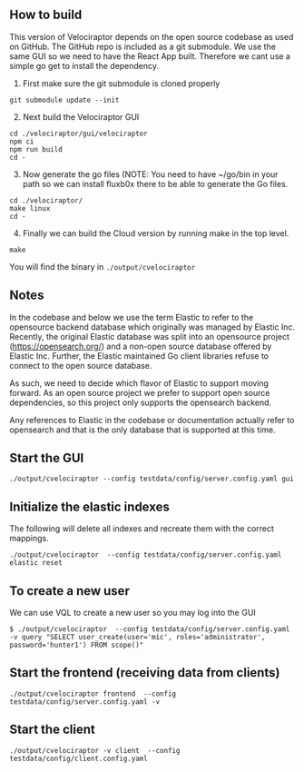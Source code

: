 ## How to build

This version of Velociraptor depends on the open source codebase as
used on GitHub. The GitHub repo is included as a git submodule. We use
the same GUI so we need to have the React App built. Therefore we cant
use a simple go get to install the dependency.

1. First make sure the git submodule is cloned properly

```
git submodule update --init
```

2. Next build the Velociraptor GUI

```
cd ./velociraptor/gui/velociraptor
npm ci
npm run build
cd -
```

3. Now generate the go files (NOTE: You need to have ~/go/bin in your
   path so we can install fluxb0x there to be able to generate the Go
   files.

```
cd ./velociraptor/
make linux
cd -
```

4. Finally we can build the Cloud version by running make in the top level.

```
make
```

You will find the binary in `./output/cvelociraptor`

## Notes

In the codebase and below we use the term Elastic to refer to the
opensource backend database which originally was managed by Elastic
Inc. Recently, the original Elastic database was split into an
opensource project (https://opensearch.org/) and a non-open source
database offered by Elastic Inc. Further, the Elastic maintained Go
client libraries refuse to connect to the open source database.

As such, we need to decide which flavor of Elastic to support moving
forward. As an open source project we prefer to support open source
dependencies, so this project only supports the opensearch backend.

Any references to Elastic in the codebase or documentation actually
refer to opensearch and that is the only database that is supported at
this time.

## Start the GUI

```
./output/cvelociraptor --config testdata/config/server.config.yaml gui
```

## Initialize the elastic indexes

The following will delete all indexes and recreate them with the correct mappings.

```
./output/cvelociraptor  --config testdata/config/server.config.yaml elastic reset
```

## To create a new user

We can use VQL to create a new user so you may log into the GUI

```
$ ./output/cvelociraptor  --config testdata/config/server.config.yaml  -v query "SELECT user_create(user='mic', roles='administrator', password='hunter1') FROM scope()"
```

## Start the frontend (receiving data from clients)

```
./output/cvelociraptor frontend  --config testdata/config/server.config.yaml -v
```

## Start the client

```
./output/cvelociraptor -v client  --config testdata/config/client.config.yaml
```
